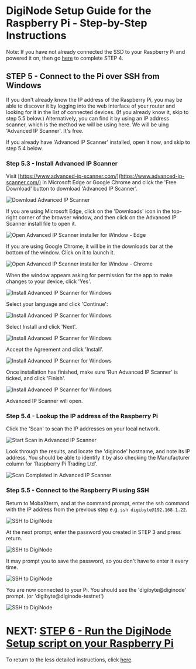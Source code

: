 # DigiNode Setup Guide for the Raspberry Pi - Step-by-Step Instructions

Note: If you have not already connected the SSD to your Raspberry Pi and powered it on, then go [here](/docs/rpi_setup_step4_boot_pi.md) to complete STEP 4.

## STEP 5 - Connect to the Pi over SSH from Windows

If you don't already know the IP address of the Raspberry Pi, you may be able to discover it by logging into the web interface of your router and looking for it in the list of connected devices. (If you already know it, skip to step 5.5 below.) Alternatively, you can find it by using an IP address scanner, which is the method we will be using here. We will be uing 'Advanced IP Scanner'. It's free. 

If you already have 'Advanced IP Scanner' installed, open it now, and skip to step 5.4 below. 

### Step 5.3 - Install Advanced IP Scanner

Visit [https://www.advanced-ip-scanner.com/](https://www.advanced-ip-scanner.com/) in Microsoft Edge or Google Chrome and click the 'Free Download' button to download 'Advanced IP Scanner'.

![Download Advanced IP Scanner](/images/win_setup_5_3a.png)

If you are using Microsoft Edge, click on the 'Downloads' icon in the top-right corner of the browser window, and then click on the Advanced IP Scanner install file to open it.

![Open Advanced IP Scanner installer for Window - Edge](/images/win_setup_5_3b_edge.png)

If you are using Google Chrome, it will be in the downloads bar at the bottom of the window. Click on it to launch it.

![Open Advanced IP Scanner installer for Window - Chrome](/images/win_setup_5_3b_chrome.png)

When the window appears asking for permission for the app to make changes to your device, click 'Yes'.

![Install Advanced IP Scanner for Windows](/images/win_setup_5_3c.jpg)

Select your language and click 'Continue':

![Install Advanced IP Scanner for Windows](/images/win_setup_5_3d.png)

Select Install and click 'Next'.

![Install Advanced IP Scanner for Windows](/images/win_setup_5_3e.png)

Accept the Agreement and click 'Install'.

![Install Advanced IP Scanner for Windows](/images/win_setup_5_3f.png)

Once installation has finished, make sure 'Run Advanced IP Scanner' is ticked, and click 'Finish'.

![Install Advanced IP Scanner for Windows](/images/win_setup_5_3g.png)

Advanced IP Scanner will open.

### Step 5.4 - Lookup the IP address of the Raspberry Pi

Click the 'Scan' to scan the IP addresses on your local network.

![Start Scan in Advanced IP Scanner](/images/win_setup_5_4a.png)

Look through the results, and locate the 'diginode' hostname, and note its IP address. You should be able to identify it by also checking the Manufacturer column for 'Raspberry Pi Trading Ltd'.

![Scan Completed in Advanced IP Scanner](/images/win_setup_5_4b.png)

### Step 5.5 - Connect to the Raspberry Pi using SSH

Return to MobaXterm, and at the command prompt, enter the ssh command with the IP address from the previous step e.g. ```ssh digibyte@192.168.1.22```.

![SSH to DigiNode](/images/win_setup_5_5a.png)

At the next prompt, enter the password you created in STEP 3 and press return.

![SSH to DigiNode](/images/win_setup_5_5b.png)

It may prompt you to save the password, so you don't have to enter it every time.
 
![SSH to DigiNode](/images/win_setup_5_5c.png)

You are now connected to your Pi. You should see the 'digibyte@diginode' prompt. (or 'digibyte@diginode-testnet')

![SSH to DigiNode](/images/win_setup_5_5d.png)


# NEXT: [STEP 6 - Run the DigiNode Setup script on your Raspberry Pi](/docs/rpi_setup_step6_run_diginode_setup.md)

To return to the less detailed instructions, click [here](/docs/rpi_setup.md).